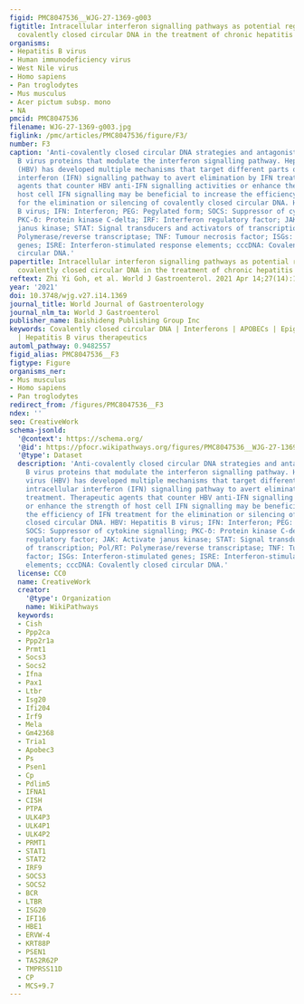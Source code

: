 ```yaml
---
figid: PMC8047536__WJG-27-1369-g003
figtitle: Intracellular interferon signalling pathways as potential regulators of
  covalently closed circular DNA in the treatment of chronic hepatitis B
organisms:
- Hepatitis B virus
- Human immunodeficiency virus
- West Nile virus
- Homo sapiens
- Pan troglodytes
- Mus musculus
- Acer pictum subsp. mono
- NA
pmcid: PMC8047536
filename: WJG-27-1369-g003.jpg
figlink: /pmc/articles/PMC8047536/figure/F3/
number: F3
caption: 'Anti-covalently closed circular DNA strategies and antagonistic hepatitis
  B virus proteins that modulate the interferon signalling pathway. Hepatitis B virus
  (HBV) has developed multiple mechanisms that target different parts of the intracellular
  interferon (IFN) signalling pathway to avert elimination by IFN treatment. Therapeutic
  agents that counter HBV anti-IFN signalling activities or enhance the strength of
  host cell IFN signalling may be beneficial to increase the efficiency of IFN treatment
  for the elimination or silencing of covalently closed circular DNA. HBV: Hepatitis
  B virus; IFN: Interferon; PEG: Pegylated form; SOCS: Suppressor of cytokine signalling;
  PKC-δ: Protein kinase C-delta; IRF: Interferon regulatory factor; JAK: Activate
  janus kinase; STAT: Signal transducers and activators of transcription; Pol/RT:
  Polymerase/reverse transcriptase; TNF: Tumour necrosis factor; ISGs: Interferon-stimulated
  genes; ISRE: Interferon-stimulated response elements; cccDNA: Covalently closed
  circular DNA.'
papertitle: Intracellular interferon signalling pathways as potential regulators of
  covalently closed circular DNA in the treatment of chronic hepatitis B.
reftext: Zhi Yi Goh, et al. World J Gastroenterol. 2021 Apr 14;27(14):1369-1391.
year: '2021'
doi: 10.3748/wjg.v27.i14.1369
journal_title: World Journal of Gastroenterology
journal_nlm_ta: World J Gastroenterol
publisher_name: Baishideng Publishing Group Inc
keywords: Covalently closed circular DNA | Interferons | APOBECs | Epigenetic modification
  | Hepatitis B virus therapeutics
automl_pathway: 0.9482557
figid_alias: PMC8047536__F3
figtype: Figure
organisms_ner:
- Mus musculus
- Homo sapiens
- Pan troglodytes
redirect_from: /figures/PMC8047536__F3
ndex: ''
seo: CreativeWork
schema-jsonld:
  '@context': https://schema.org/
  '@id': https://pfocr.wikipathways.org/figures/PMC8047536__WJG-27-1369-g003.html
  '@type': Dataset
  description: 'Anti-covalently closed circular DNA strategies and antagonistic hepatitis
    B virus proteins that modulate the interferon signalling pathway. Hepatitis B
    virus (HBV) has developed multiple mechanisms that target different parts of the
    intracellular interferon (IFN) signalling pathway to avert elimination by IFN
    treatment. Therapeutic agents that counter HBV anti-IFN signalling activities
    or enhance the strength of host cell IFN signalling may be beneficial to increase
    the efficiency of IFN treatment for the elimination or silencing of covalently
    closed circular DNA. HBV: Hepatitis B virus; IFN: Interferon; PEG: Pegylated form;
    SOCS: Suppressor of cytokine signalling; PKC-δ: Protein kinase C-delta; IRF: Interferon
    regulatory factor; JAK: Activate janus kinase; STAT: Signal transducers and activators
    of transcription; Pol/RT: Polymerase/reverse transcriptase; TNF: Tumour necrosis
    factor; ISGs: Interferon-stimulated genes; ISRE: Interferon-stimulated response
    elements; cccDNA: Covalently closed circular DNA.'
  license: CC0
  name: CreativeWork
  creator:
    '@type': Organization
    name: WikiPathways
  keywords:
  - Cish
  - Ppp2ca
  - Ppp2r1a
  - Prmt1
  - Socs3
  - Socs2
  - Ifna
  - Pax1
  - Ltbr
  - Isg20
  - Ifi204
  - Irf9
  - Mela
  - Gm42368
  - Tria1
  - Apobec3
  - Ps
  - Psen1
  - Cp
  - Pdlim5
  - IFNA1
  - CISH
  - PTPA
  - ULK4P3
  - ULK4P1
  - ULK4P2
  - PRMT1
  - STAT1
  - STAT2
  - IRF9
  - SOCS3
  - SOCS2
  - BCR
  - LTBR
  - ISG20
  - IFI16
  - HBE1
  - ERVW-4
  - KRT88P
  - PSEN1
  - TAS2R62P
  - TMPRSS11D
  - CP
  - MCS+9.7
---
```

